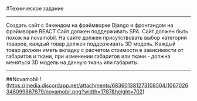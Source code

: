 #Техническое задание
____
Создать сайт с бэкендом на фрэймворке Django и фронтэндом на фрэймворке REACT
Сайт должен поддерживать SPA. Сайт должен быть похож на novamobil.
На сайте должен присутствовать выбор категорий товаров, каждый товар должен поддерживать 3D модель.
Каждый товар должен иметь вкладку с расчетом стоимости в зависимости от габаритов и ткани,
при изменении габаритов или ткани - должна меняться 3D модель на данную ткань или габариты.
____
##Novamobil
!(https://media.discordapp.net/attachments/683601381273108504/1067026346099867679/novamobil.png?width=1787&height=702)